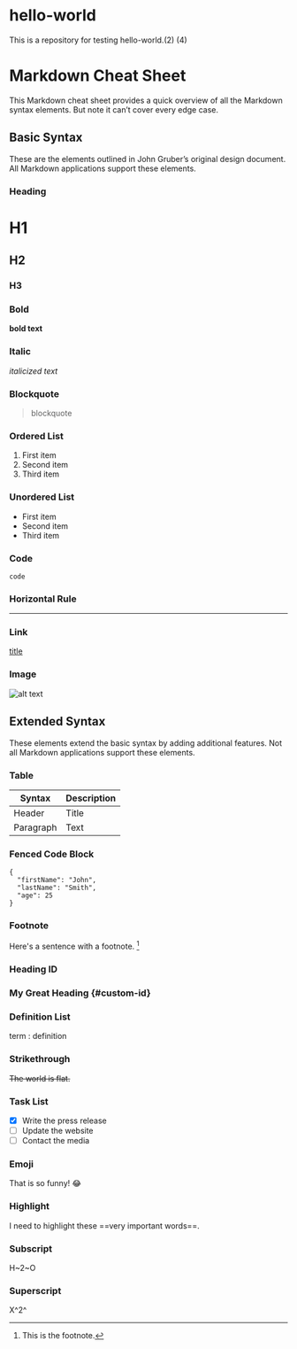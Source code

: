 # hello-world
This is a repository for testing hello-world.(2)
(4)

# Markdown Cheat Sheet
This Markdown cheat sheet provides a quick overview of all the Markdown syntax elements. But note it can’t cover every edge case.

## Basic Syntax
These are the elements outlined in John Gruber’s original design document. All Markdown applications support these elements.

### Heading
# H1
## H2
### H3

### Bold
**bold text**

### Italic
*italicized text*

### Blockquote
> blockquote

### Ordered List
1. First item
2. Second item
3. Third item

### Unordered List
- First item
- Second item
- Third item

### Code
`code`

### Horizontal Rule
---

### Link
[title](https://www.example.com)

### Image
![alt text](image.jpg)

## Extended Syntax
These elements extend the basic syntax by adding additional features. Not all Markdown applications support these elements.

### Table
| Syntax | Description |
| ----------- | ----------- |
| Header | Title |
| Paragraph | Text |

### Fenced Code Block
```
{
  "firstName": "John",
  "lastName": "Smith",
  "age": 25
}
```

### Footnote
Here's a sentence with a footnote. [^1]

[^1]: This is the footnote.

### Heading ID
### My Great Heading {#custom-id}

### Definition List
term
: definition

### Strikethrough
~~The world is flat.~~

### Task List
- [x] Write the press release
- [ ] Update the website
- [ ] Contact the media

### Emoji
That is so funny! :joy:

### Highlight
I need to highlight these ==very important words==.

### Subscript
H~2~O

### Superscript
X^2^

